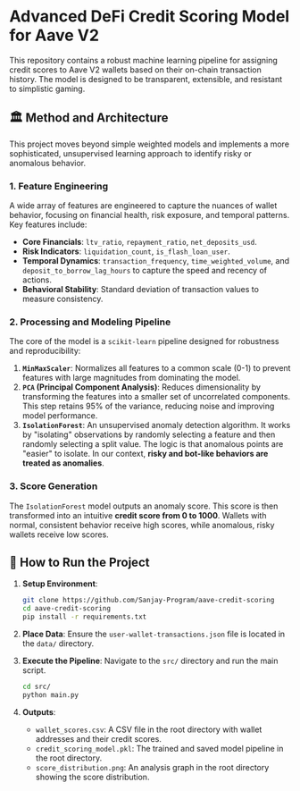 # Advanced DeFi Credit Scoring Model for Aave V2

This repository contains a robust machine learning pipeline for assigning credit scores to Aave V2 wallets based on their on-chain transaction history. The model is designed to be transparent, extensible, and resistant to simplistic gaming.

## 🏛️ Method and Architecture

This project moves beyond simple weighted models and implements a more sophisticated, unsupervised learning approach to identify risky or anomalous behavior.

### 1. Feature Engineering

A wide array of features are engineered to capture the nuances of wallet behavior, focusing on financial health, risk exposure, and temporal patterns. Key features include:
* **Core Financials**: `ltv_ratio`, `repayment_ratio`, `net_deposits_usd`.
* **Risk Indicators**: `liquidation_count`, `is_flash_loan_user`.
* **Temporal Dynamics**: `transaction_frequency`, `time_weighted_volume`, and `deposit_to_borrow_lag_hours` to capture the speed and recency of actions.
* **Behavioral Stability**: Standard deviation of transaction values to measure consistency.

### 2. Processing and Modeling Pipeline

The core of the model is a `scikit-learn` pipeline designed for robustness and reproducibility:

1.  **`MinMaxScaler`**: Normalizes all features to a common scale (0-1) to prevent features with large magnitudes from dominating the model.
2.  **`PCA` (Principal Component Analysis)**: Reduces dimensionality by transforming the features into a smaller set of uncorrelated components. This step retains 95% of the variance, reducing noise and improving model performance.
3.  **`IsolationForest`**: An unsupervised anomaly detection algorithm. It works by "isolating" observations by randomly selecting a feature and then randomly selecting a split value. The logic is that anomalous points are "easier" to isolate. In our context, **risky and bot-like behaviors are treated as anomalies**.

### 3. Score Generation

The `IsolationForest` model outputs an anomaly score. This score is then transformed into an intuitive **credit score from 0 to 1000**. Wallets with normal, consistent behavior receive high scores, while anomalous, risky wallets receive low scores.

## 🚀 How to Run the Project

1.  **Setup Environment**:
    ```bash
    git clone https://github.com/Sanjay-Program/aave-credit-scoring
    cd aave-credit-scoring
    pip install -r requirements.txt
    ```

2.  **Place Data**:
    Ensure the `user-wallet-transactions.json` file is located in the `data/` directory.

3.  **Execute the Pipeline**:
    Navigate to the `src/` directory and run the main script.
    ```bash
    cd src/
    python main.py
    ```

4.  **Outputs**:
    * `wallet_scores.csv`: A CSV file in the root directory with wallet addresses and their credit scores.
    * `credit_scoring_model.pkl`: The trained and saved model pipeline in the root directory.
    * `score_distribution.png`: An analysis graph in the root directory showing the score distribution.